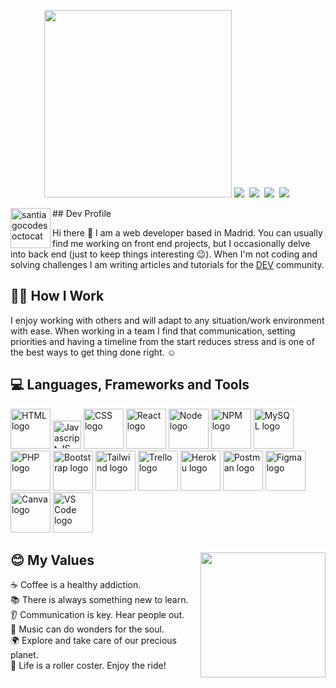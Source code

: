 <!--
**santiagocodes/santiagocodes** is a ✨ _special_ ✨ repository because its `README.md` (this file) appears on your GitHub profile.
# Maria del Carmen Santiago Betancourt - aka [santiagocodes](https://santiagocodes.com/)

Here are some ideas to get you started:

- 🔭 I’m currently working on ...
- 🌱 I’m currently learning ...
- 👯 I’m looking to collaborate on ...
- 🤔 I’m looking for help with ...
- 💬 Ask me about ...
- 📫 How to reach me: ...
- 😄 Pronouns: ...
- ⚡ Fun fact: ...

Icons: https://gist.github.com/rxaviers/7360908
Logo Icons: https://icon-icons.com/
-->
<p align='center'>
  <a href="https://santiagocodes.com/"><img height="300" src="https://santiagocodes.github.io/santiagocodes/images/santiagocodes-banner-1000x420.png"></a>
  <a href="mailto:santiagocodes@europe.com"><img src="https://img.shields.io/badge/mailto-santiagocodes@europe.com-9cf.svg?style=flat"></a>&nbsp;
  <a href="https://santiagocodes.com"><img src="https://img.shields.io/badge/website-santiagocodes.com-blueviolet?style=flat"></a>&nbsp;
  <a href="https://twitter.com/maricstgo"><img src="https://img.shields.io/badge/twitter.com-@maricstgo-blue?style=flat&logo=twitter"></a>&nbsp;
  <a href="https://dev.to/santiagocodes"><img src="https://img.shields.io/badge/dev.to-@santiagocodes-black?style=flat&logo=dev.to"></a>&nbsp;
</p>

<img width="64px" align="left" src="https://santiagocodes.github.io/santiagocodes/images/octocat-santiagocodes.png" alt="santiagocodes octocat" />
##  Dev Profile

Hi there :wave: I am a web developer based in Madrid. You can usually find me working on front end projects, but I occasionally delve into back end (just to keep things interesting :wink:). When I'm not coding and solving challenges I am writing articles and tutorials for the [DEV](https://dev.to/santiagocodes) community.

## :woman_technologist: How I Work

I enjoy working with others and will adapt to any situation/work environment with ease. When working in a team I find that communication, setting priorities and having a timeline from the start reduces stress and is one of the best ways to get thing done right. :relaxed:

## :computer: Languages, Frameworks and Tools

<img width="64px" src="https://santiagocodes.github.io/santiagocodes/images/html-logo-icon.png" alt="HTML logo" /> <img width="45px" src="https://santiagocodes.github.io/santiagocodes/images/js-logo-icon.png" alt="Javascript JS logo" /> <img width="64px" src="https://santiagocodes.github.io/santiagocodes/images/css-logo-icon.png" alt="CSS logo" /> <img width="64px" src="https://santiagocodes.github.io/santiagocodes/images/react-logo-icon.png" alt="React logo" /> <img width="64px" src="https://santiagocodes.github.io/santiagocodes/images/nodejs-logo-icon.png" alt="Node logo" /> <img width="64px" src="https://santiagocodes.github.io/santiagocodes/images/npm-logo-icon.png" alt="NPM logo" /> <img width="64px" src="https://santiagocodes.github.io/santiagocodes/images/mysql-logo-icon.png" alt="MySQL logo" /> <img width="64px" src="https://santiagocodes.github.io/santiagocodes/images/php-logo-icon.png" alt="PHP logo" /> <img width="64px" src="https://santiagocodes.github.io/santiagocodes/images/bootstrap-logo-icon.png" alt="Bootstrap logo" /> <img width="64px" src="https://santiagocodes.github.io/santiagocodes/images/tailwind-logo-icon.png" alt="Tailwind logo" /> <img width="64px" src="https://santiagocodes.github.io/santiagocodes/images/trello-logo-icon.png" alt="Trello logo" /> <img width="64px" src="https://santiagocodes.github.io/santiagocodes/images/heroku-logo-icon.png" alt="Heroku logo" /> <img width="64px" src="https://santiagocodes.github.io/santiagocodes/images/postman-logo-icon.png" alt="Postman logo" /> <img width="64px" src="https://santiagocodes.github.io/santiagocodes/images/figma-logo-icon.png" alt="Figma logo" /> <img width="64px" src="https://santiagocodes.github.io/santiagocodes/images/canva-logo-icon.png" alt="Canva logo" /> <img width="64px" src="https://santiagocodes.github.io/santiagocodes/images/vs-code-logo-icon.png" alt="VS Code logo" />

## :blush: My Values <img src="https://media.giphy.com/media/LSugiV8qLG7WM8xkV3/giphy.gif" width="200" height="200" align="right"/>

:coffee: Coffee is a healthy addiction. <br />
:books: There is always something new to learn. <br />
:ear: Communication is key. Hear people out. <br />
:musical_note: Music can do wonders for the soul. <br />
:earth_africa: Explore and take care of our precious planet. <br />
:roller_coaster: Life is a roller coster. Enjoy the ride!
